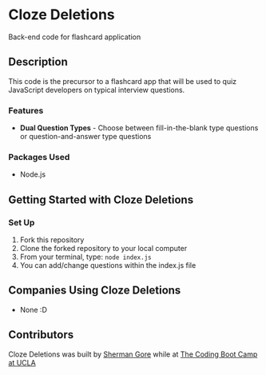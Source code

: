 # Cloze Deletions

Back-end code for flashcard application

## Description
This code is the precursor to a flashcard app that will be used to quiz JavaScript developers on typical interview questions.

### Features
* **Dual Question Types** - Choose between fill-in-the-blank type questions or question-and-answer type questions

### Packages Used
* Node.js

## Getting Started with Cloze Deletions
### Set Up
1. Fork this repository
2. Clone the forked repository to your local computer
3. From your terminal, type: ```node index.js```
4. You can add/change questions within the index.js file

## Companies Using Cloze Deletions
* None  :D

## Contributors
Cloze Deletions was built by [Sherman Gore](http://shermangore.com) while at [The Coding Boot Camp at UCLA](https://codingbootcamp.uclaextension.edu/)